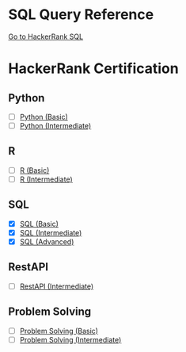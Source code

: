 # SQL Query Reference
[Go to HackerRank SQL](https://www.hackerrank.com/domains/sql)

# HackerRank Certification
## Python
- [ ] [Python (Basic)]()
- [ ] [Python (Intermediate)]()
## R
- [ ] [R (Basic)]()
- [ ] [R (Intermediate)]()
## SQL
- [x] [SQL (Basic)](https://www.hackerrank.com/certificates/b31225e263e0)
- [x] [SQL (Intermediate)](https://www.hackerrank.com/certificates/26018d03c9b2)
- [x] [SQL (Advanced)](https://www.hackerrank.com/certificates/57fbf4722e69)
## RestAPI
- [ ] [RestAPI (Intermediate)]()
## Problem Solving
- [ ] [Problem Solving (Basic)]()
- [ ] [Problem Solving (Intermediate)]()
